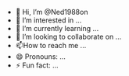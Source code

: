 - 👋 Hi, I’m @Ned1988on
- 👀 I’m interested in ...
- 🌱 I’m currently learning ...
- 💞️ I’m looking to collaborate on ...
- 📫How to reach me ...
- 😄 Pronouns: ...
- ⚡ Fun fact: ...

<!---
Ned1988on/Ned1988on is a ✨ special ✨ repository because its `README.md` (this file) appears on your GitHub profile.
You can click the Preview link to take a look at your changes.
--->
